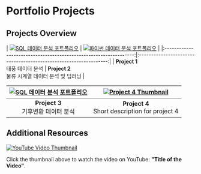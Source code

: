 # Portfolio Projects

## Projects Overview


| [![SQL 데이터 분석 포트폴리오](![image](https://github.com/user-attachments/assets/0f004b3f-1885-4c22-ac38-17e49b546c2e)
)](https://github.com/boeun-pk/Portfolio/blob/main/SQL/%ED%83%9C%ED%92%8D%20SQL%20%EB%B0%9C%ED%91%9C%20PPT_0620_06.pdf) | [![파이썬 데이터 분석 포트폴리오](![image](https://github.com/user-attachments/assets/ce99ce0e-13e7-46cf-ac02-a09b483f273a)
)](https://github.com/boeun-pk/Portfolio/blob/main/Python/5%EC%A1%B0.pdf) |
|:-----------------------------------------------------------------:|:-----------------------------------------------------------------:|
| **Project 1**<br> 태풍 데이터 분석                      | **Project 2**<br> 물류 시계열 데이터 분석 및 딥러닝                         |


| [![SQL 데이터 분석 포트폴리오](포트폴리오3.png)](공모전3.pdf)  | [![Project 4 Thumbnail](포트폴리오4.png)](link_to_project4.pdf) |
|:----------------------------------------------------------------:|:----------------------------------------------------------------:|
| **Project 3**<br>기후변환 데이터 분석              | **Project 4**<br>Short description for project 4                |

## Additional Resources

[![YouTube Video Thumbnail](https://img.youtube.com/vi/VYIz3FiTFKQ/0.jpg)](https://www.youtube.com/watch?v=0uspCRUdaRk)

Click the thumbnail above to watch the video on YouTube: **"Title of the Video"**.

